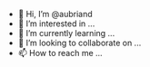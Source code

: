 - 👋 Hi, I’m @aubriand
- 👀 I’m interested in ...
- 🌱 I’m currently learning ...
- 💞️ I’m looking to collaborate on ...
- 📫 How to reach me ...

<!---
aubriand/aubriand is a ✨ special ✨ repository because its `README.md` (this file) appears on your GitHub profile.
You can click the Preview link to take a look at your changes.
--->
